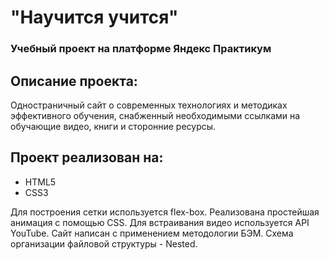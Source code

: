 # "Научится учится"
### Учебный проект на платформе Яндекс Практикум

## Описание проекта:
Одностраничный сайт о современных технологиях и методиках эффективного обучения, снабженный необходимыми ссылками на обучающие видео, книги и сторонние ресурсы.

## Проект реализован на:
* HTML5
* CSS3

Для построения  сетки используется flex-box.
Реализована простейшая анимация с помощью CSS.
Для встраивания видео используется API YouTube.
Сайт написан с применением методологии БЭМ.
Схема организации файловой структуры - Nested.
